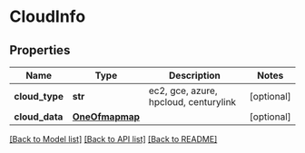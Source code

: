 # CloudInfo

## Properties
Name | Type | Description | Notes
------------ | ------------- | ------------- | -------------
**cloud_type** | **str** | ec2, gce, azure, hpcloud, centurylink | [optional] 
**cloud_data** | [**OneOfmapmap**](OneOfmapmap.md) |  | [optional] 

[[Back to Model list]](../README.md#documentation-for-models) [[Back to API list]](../README.md#documentation-for-api-endpoints) [[Back to README]](../README.md)


